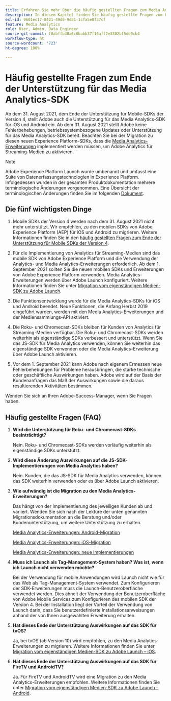 ```yaml
---
title: Erfahren Sie mehr über die häufig gestellten Fragen zum Media Analytics SDK End of Support
description: In diesem Kapitel finden Sie häufig gestellte Fragen zum Ende der Unterstützung für das Media Analytics-SDK.
exl-id: 9601ec17-8421-49d0-9d81-1cfa5e8f37cf
feature: Media Analytics
role: User, Admin, Data Engineer
source-git-commit: f0abffb48a6c0babb37f16aff2e3302bf5dd0cb4
workflow-type: ht
source-wordcount: '723'
ht-degree: 100%

---
```


# Häufig gestellte Fragen zum Ende der Unterstützung für das Media Analytics-SDK

Ab dem 31. August 2021, dem Ende der Unterstützung für Mobile-SDKs der Version 4, stellt Adobe auch die Unterstützung für das Media Analytics-SDK für iOS und Android ein. Ab dem 31. August 2021 stellt Adobe keine Fehlerbehebungen, betriebssystembezogene Updates oder Unterstützung für das Media Analytics-SDK bereit.  Beachten Sie bei der Migration zu diesen neuen Experience Platform-SDKs, dass die [Media Analytics-Erweiterungen](https://aep-sdks.gitbook.io/docs/using-mobile-extensions/adobe-media-analytics) implementiert werden müssen, um Adobe Analytics für Streaming-Medien zu aktivieren.

>[!NOTE]
>Adobe Experience Platform Launch wurde umbenannt und umfasst eine Suite von Datenerfassungstechnologien in Experience Platform. Infolgedessen wurden in der gesamten Produktdokumentation mehrere terminologische Änderungen vorgenommen. Eine Übersicht der terminologischen Änderungen finden Sie im folgenden [Dokument](https://experienceleague.adobe.com/docs/experience-platform/tags/term-updates.html?lang=de).


## Die fünf wichtigsten Dinge

1. Mobile SDKs der Version 4 werden nach dem 31. August 2021 nicht mehr unterstützt. Wir empfehlen, zu den mobilen SDKs von Adobe Experience Platform (AEP) für iOS und Android zu migrieren. Weitere Informationen finden Sie in den [häufig gestellten Fragen zum Ende der Unterstützung für Mobile SDKs der Version 4](https://aep-sdks.gitbook.io/docs/version-4-sdk-end-of-support-faq).

1. Für die Implementierung von Analytics für Streaming-Medien sind das mobile SDK von Adobe Experience Platform und die Verwendung der Analytics- und Media Analytics-Erweiterungen erforderlich. Ab dem 1. September 2021 sollten Sie die neuen mobilen SDKs und Erweiterungen von Adobe Experience Platform verwenden.  Media Analytics-Erweiterungen werden über Adobe Launch konfiguriert.  Weitere Informationen finden Sie unter [Migration vom eigenständigen Medien-SDK zu Adobe Launch](https://experienceleague.adobe.com/docs/media-analytics/using/sdk-implement/sdk-to-launch/sdk-to-launch-migration.html?lang=de).

1. Die Funktionsentwicklung wurde für die Media Analytics-SDKs für iOS und Android beendet.  Neue Funktionen, die Anfang Herbst 2019 eingeführt wurden, werden mit den Media Analytics-Erweiterungen und der Mediensammlungs-API aktiviert.

1. Die Roku- und Chromecast-SDKs bleiben für Kunden von Analytics für Streaming-Medien verfügbar. Die Roku- und Chromecast-SDKs werden weiterhin als eigenständige SDKs verbessert und unterstützt.  Wenn Sie das JS-SDK für Media Analytics verwenden, können Sie weiterhin das eigenständige SDK verwenden oder die Media Analytics-Erweiterung über Adobe Launch aktivieren.

1. Vor dem 1. September 2021 kann Adobe nach eigenem Ermessen neue Fehlerbehebungen für Probleme herausbringen, die starke technische oder geschäftliche Auswirkungen haben. Adobe wird auf der Basis der Kundenanfragen das Maß der Auswirkungen sowie die daraus resultierenden Aktivitäten bestimmen.

Wenden Sie sich an Ihren Adobe-Success-Manager, wenn Sie Fragen haben.

## Häufig gestellte Fragen (FAQ)

1. **Wird die Unterstützung für Roku- und Chromecast-SDKs beeinträchtigt? &#x200B;**

   Nein.  Roku- und Chromecast-SDKs werden vorläufig weiterhin als eigenständige SDKs unterstützt.
&#x200B;
1. **Wird diese Änderung Auswirkungen auf die JS-SDK-Implementierungen von Media Analytics haben? &#x200B;**

   Nein.  Kunden, die das JS-SDK für Media Analytics verwenden, können das SDK weiterhin verwenden oder es über Adobe Launch aktivieren.
&#x200B;
1. **Wie aufwändig ist die Migration zu den Media Analytics-Erweiterungen? &#x200B;**

   Das hängt von der Implementierung des jeweiligen Kunden ab und variiert.  Wenden Sie sich nach der Lektüre der unten genannten Migrationsdokumentation an die Beratung und/oder Kundenunterstützung, um weitere Unterstützung zu erhalten.

   [Media Analytics-Erweiterungen: Android-Migration](https://experienceleague.adobe.com/docs/media-analytics/using/sdk-implement/sdk-to-launch/sdk-to-launch-migration-platforms/sdk-to-launch-migration-android.html?lang=de)

   [Media Analytics-Erweiterungen: iOS-Migration](https://experienceleague.adobe.com/docs/media-analytics/using/sdk-implement/sdk-to-launch/sdk-to-launch-migration-platforms/sdk-to-launch-migration-ios.html?lang=de)

   [Media Analytics-Erweiterungen: neue Implementierungen](https://aep-sdks.gitbook.io/docs/using-mobile-extensions/adobe-media-analytics)

1. **Muss ich Launch als Tag-Management-System haben? Was ist, wenn ich Launch nicht verwenden möchte?**

   Bei der Verwendung für mobile Anwendungen wird Launch nicht wie für das Web als Tag-Management-System verwendet.  Zum Konfigurieren der SDK-Erweiterungen muss die Launch-Benutzeroberfläche verwendet werden. Dies ähnelt der Verwendung der Benutzeroberfläche von Adobe Mobile Services zum Konfigurieren des mobilen SDK der Version 4. Bei der Installation liegt der Vorteil der Verwendung von Launch darin, dass Sie benutzerdefinierte Installationsanweisungen anhand der von Ihnen ausgewählten Erweiterung erhalten.

1. **Hat dieses Ende der Unterstützung Auswirkungen auf das SDK für tvOS?**

   Ja, bei tvOS (ab Version 10) wird empfohlen, zu den Media Analytics-Erweiterungen zu migrieren.  Weitere Informationen finden Sie unter [Migration vom eigenständigen Medien-SDK zu Adobe Launch – iOS](https://experienceleague.adobe.com/docs/media-analytics/using/sdk-implement/sdk-to-launch/sdk-to-launch-migration-platforms/sdk-to-launch-migration-ios.html?lang=de).

1. **Hat dieses Ende der Unterstützung Auswirkungen auf das SDK für FireTV und AndroidTV? &#x200B;**

   Ja. Für FireTV und AndroidTV wird eine Migration zu den Media Analytics-Erweiterungen empfohlen.  Weitere Informationen finden Sie unter [Migration vom eigenständigen Medien-SDK zu Adobe Launch – Android](https://experienceleague.adobe.com/docs/media-analytics/using/sdk-implement/sdk-to-launch/sdk-to-launch-migration-platforms/sdk-to-launch-migration-android.html?lang=de).
